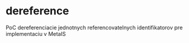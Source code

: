 # dereference
PoC dereferenciacie jednotnych referencovatelnych identifikatorov pre implementaciu v MetaIS
